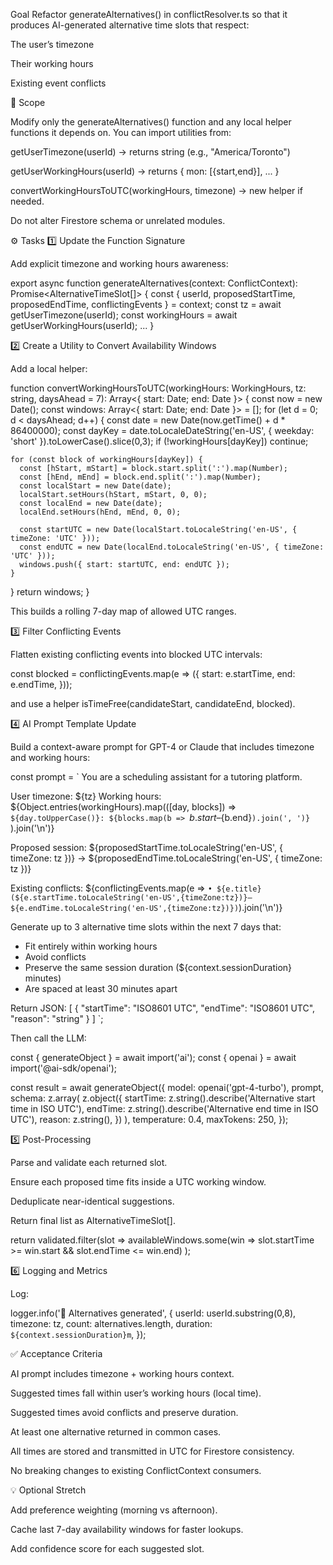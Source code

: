 Goal
Refactor generateAlternatives() in conflictResolver.ts so that it produces AI-generated alternative time slots that respect:

The user’s timezone

Their working hours

Existing event conflicts

🧩 Scope

Modify only the generateAlternatives() function and any local helper functions it depends on.
You can import utilities from:

getUserTimezone(userId) → returns string (e.g., "America/Toronto")

getUserWorkingHours(userId) → returns { mon: [{start,end}], ... }

convertWorkingHoursToUTC(workingHours, timezone) → new helper if needed.

Do not alter Firestore schema or unrelated modules.

⚙️ Tasks
1️⃣ Update the Function Signature

Add explicit timezone and working hours awareness:

export async function generateAlternatives(context: ConflictContext): Promise<AlternativeTimeSlot[]> {
  const { userId, proposedStartTime, proposedEndTime, conflictingEvents } = context;
  const tz = await getUserTimezone(userId);
  const workingHours = await getUserWorkingHours(userId);
  ...
}

2️⃣ Create a Utility to Convert Availability Windows

Add a local helper:

function convertWorkingHoursToUTC(workingHours: WorkingHours, tz: string, daysAhead = 7): Array<{ start: Date; end: Date }> {
  const now = new Date();
  const windows: Array<{ start: Date; end: Date }> = [];
  for (let d = 0; d < daysAhead; d++) {
    const date = new Date(now.getTime() + d * 86400000);
    const dayKey = date.toLocaleDateString('en-US', { weekday: 'short' }).toLowerCase().slice(0,3);
    if (!workingHours[dayKey]) continue;

    for (const block of workingHours[dayKey]) {
      const [hStart, mStart] = block.start.split(':').map(Number);
      const [hEnd, mEnd] = block.end.split(':').map(Number);
      const localStart = new Date(date);
      localStart.setHours(hStart, mStart, 0, 0);
      const localEnd = new Date(date);
      localEnd.setHours(hEnd, mEnd, 0, 0);

      const startUTC = new Date(localStart.toLocaleString('en-US', { timeZone: 'UTC' }));
      const endUTC = new Date(localEnd.toLocaleString('en-US', { timeZone: 'UTC' }));
      windows.push({ start: startUTC, end: endUTC });
    }
  }
  return windows;
}


This builds a rolling 7-day map of allowed UTC ranges.

3️⃣ Filter Conflicting Events

Flatten existing conflicting events into blocked UTC intervals:

const blocked = conflictingEvents.map(e => ({
  start: e.startTime,
  end: e.endTime,
}));


and use a helper isTimeFree(candidateStart, candidateEnd, blocked).

4️⃣ AI Prompt Template Update

Build a context-aware prompt for GPT-4 or Claude that includes timezone and working hours:

const prompt = `
You are a scheduling assistant for a tutoring platform.

User timezone: ${tz}
Working hours:
${Object.entries(workingHours).map(([day, blocks]) => 
  `${day.toUpperCase()}: ${blocks.map(b => `${b.start}–${b.end}`).join(', ')}`
).join('\n')}

Proposed session:
${proposedStartTime.toLocaleString('en-US', { timeZone: tz })} → ${proposedEndTime.toLocaleString('en-US', { timeZone: tz })}

Existing conflicts:
${conflictingEvents.map(e => `• ${e.title} (${e.startTime.toLocaleString('en-US',{timeZone:tz})}–${e.endTime.toLocaleString('en-US',{timeZone:tz})})`).join('\n')}

Generate up to 3 alternative time slots within the next 7 days that:
- Fit entirely within working hours
- Avoid conflicts
- Preserve the same session duration (${context.sessionDuration} minutes)
- Are spaced at least 30 minutes apart

Return JSON:
[
  { "startTime": "ISO8601 UTC", "endTime": "ISO8601 UTC", "reason": "string" }
]
`;


Then call the LLM:

const { generateObject } = await import('ai');
const { openai } = await import('@ai-sdk/openai');

const result = await generateObject({
  model: openai('gpt-4-turbo'),
  prompt,
  schema: z.array(
    z.object({
      startTime: z.string().describe('Alternative start time in ISO UTC'),
      endTime: z.string().describe('Alternative end time in ISO UTC'),
      reason: z.string(),
    })
  ),
  temperature: 0.4,
  maxTokens: 250,
});

5️⃣ Post-Processing

Parse and validate each returned slot.

Ensure each proposed time fits inside a UTC working window.

Deduplicate near-identical suggestions.

Return final list as AlternativeTimeSlot[].

return validated.filter(slot =>
  availableWindows.some(win => slot.startTime >= win.start && slot.endTime <= win.end)
);

6️⃣ Logging and Metrics

Log:

logger.info('🧠 Alternatives generated', {
  userId: userId.substring(0,8),
  timezone: tz,
  count: alternatives.length,
  duration: `${context.sessionDuration}m`,
});

✅ Acceptance Criteria

 AI prompt includes timezone + working hours context.

 Suggested times fall within user’s working hours (local time).

 Suggested times avoid conflicts and preserve duration.

 At least one alternative returned in common cases.

 All times are stored and transmitted in UTC for Firestore consistency.

 No breaking changes to existing ConflictContext consumers.

💡 Optional Stretch

Add preference weighting (morning vs afternoon).

Cache last 7-day availability windows for faster lookups.

Add confidence score for each suggested slot.